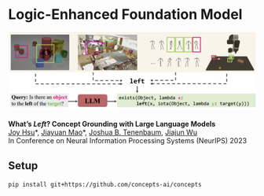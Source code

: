 # Logic-Enhanced Foundation Model


![figure](figure.png)
<br />
<br />
**What’s *Left*? Concept Grounding with Large Language Models**
<br />
[Joy Hsu](http://web.stanford.edu/~joycj/)\*,
[Jiayuan Mao](http://jiayuanm.com/)\*,
[Joshua B. Tenenbaum](http://web.mit.edu/cocosci/josh.html),
[Jiajun Wu](https://jiajunwu.com/)
<br />
In Conference on Neural Information Processing Systems (NeurIPS) 2023
<br />

## Setup
```
pip install git+https://github.com/concepts-ai/concepts
```
